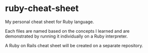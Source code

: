 # ruby-cheat-sheet

My personal cheat sheet for Ruby language. 

Each files are named based on the concepts I learned and are demonstrated by running it individually on a Ruby interpreter.

A Ruby on Rails cheat sheet will be created on a separate repository.